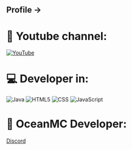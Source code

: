 ## Profile ->

# 🔴 Youtube channel:
[![YouTube](https://img.shields.io/badge/YouTube-%23FF0000.svg?logo=YouTube&logoColor=white)](https://www.youtube.com/channel/UC7Y_HZxDC36lep7S_E2q-Iw) 

# 💻 Developer in:
![Java](https://img.shields.io/badge/java-%23ED8B00.svg?style=plastic&logo=java&logoColor=white) ![HTML5](https://img.shields.io/badge/html5-%23E34F26.svg?style=plastic&logo=html5&logoColor=white) ![CSS](https://img.shields.io/badge/css3-%231572B6.svg?style=plastic&logo=css3&logoColor=white) ![JavaScript](https://img.shields.io/badge/javascript-%23323330.svg?style=plastic&logo=javascript&logoColor=%23F7DF1E)

# 🌊 OceanMC Developer:
[Discord]([https://](https://discord.gg/wmZqXrqUQ9))
